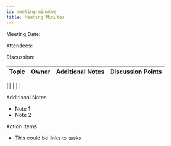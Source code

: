 ```yaml
---
id: meeting-minutes 
title: Meeting Minutes
---
```


Meeting Date:

Attendees:

Discussion:

| **Topic** | **Owner** | **Additional Notes** | **Discussion Points** |
| --- | --- | --- | --- |
|
 |
 |
 |
 |

Additional Notes

- Note 1
- Note 2

Action Items

- This could be links to tasks